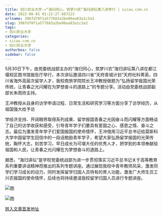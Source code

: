 ```yaml
---
title: 四川农业大学->“海归同心，筑梦川农”海归讲坛第八讲举行 | sicau.com.cn
date: 2022-06-01 01:22:27.667223
urlname: 396fd70f1a577683a2be06ea83a1c3a3
slug: 396fd70f1a577683a2be06ea83a1c3a3
tags: 
- 四川农业大学
categories:
- sicau.com.cn
- 四川农业大学
authorbox: false
sidebar: false
---
```

5月30日下午，由党委统战部主办的“海归同心，筑梦川农”海归讲坛第八讲在都江堰校区图书馆报告厅举行，本次讲坛邀请四川省“天府青城计划”天府社科菁英，四川省海外高层次留学人才，我校商旅学院院长王冲教授做题为“弘扬留学报国光荣传统，让青春之光闪耀在为梦想奋斗的道路上”的专题分享。活动由党委统战部副部长朱雨欣主持。

王冲教授从自身的访学申请过程、日常生活和研究学习等方面分享了访学经历，从祖国强大给予访
<!--more-->
学经济支持、开阔眼界取得系列成果、留学报国青春之光因奋斗而闪耀等方面畅谈了自己的访学收获和感受，引导青年学子们要具有爱国之心、感恩之情、奋斗之志。最后为激发青年学子们爱国报国的使命情怀，王冲借用习近平总书记给莫斯科大学中国留学生回信中的一段话勉励青年学子，希望大家弘扬留学报国的光荣传统，胸怀大志，刻苦学习，早日成长为可堪大任的优秀人才，把学到的本领奉献给祖国和人民，让青春之光闪耀在为梦想奋斗的道路上。

据悉，“海归讲坛”是学校党委统战部为进一步贯彻落实习近平总书记关于高等教育系列重要讲话精神而推出的系列专题讲座。通过展现我校中青年教师风采，激发同学们学习成长的动力，同时发挥留学归国人员特有的育人功能，激发广大师生员工兴农报国的使命情怀，后续也将持续邀请我校留学归国人员进行专题讲座。

![图](https://news.sicau.edu.cn/__local/E/39/28/5ED68C19F85FBB1D686E301BDDE_59C3B697_EF65E.png)

![图](https://news.sicau.edu.cn/__local/3/BF/A4/DCAB4157C582DED8DD63320A429_3739CC75_DFC0B.png)

[转入文章首发地址](https://news.sicau.edu.cn/info/1078/68079.htm)